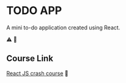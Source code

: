 # TODO APP

A mini to-do application created using React.

:warning: :construction:

## Course Link

[React JS crash course](https://www.youtube.com/watch?v=sBws8MSXN7A&t=928s) :beginner:
